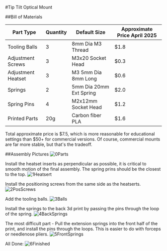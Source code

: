 #Tip Tilt Optical Mount

##Bill of Materials

|Part Type         |Quantity|Default Size           |Approximate Price April 2025|
|------------------|--------|-----------------------|----------------------------|
|Tooling Balls     |3       |8mm Dia M3 Thread      |$1.8                        |
|Adjustment Screws |3       |M3x20 Socket Head      |$0.3                        |
|Adjustment Heatset|3       |M3 5mm Dia 8mm Long    |$0.6                        |
|Springs           |2       |5mm Dia 20mm Ext Spring|$2.0                        |
|Spring Pins       |4       |M2x12mm Socket Head    |$1.2                        |
|Printed Parts     |20g     |Carbon fiber PLA       |$1.6                        |

Total approximate price is $7.5, which is more reasonable for educational settings than $50+ for commercial versions.
Of course, commercial mounts are far more stable, but that's the tradeoff.

##Assembly Pictures
![0Parts](https://github.com/user-attachments/assets/4c487516-8c4e-424a-8105-67c77e2fe148)

Install the heatset inserts as perpendicular as possible, it is critical to smooth motion of the final assembly. The spring prins should be the closest to the top.
![1Heatsert](https://github.com/user-attachments/assets/b3659b43-3131-4969-b158-f888a3e84368)

Install the positioning screws from the same side as the heatserts.
![2PosScrews](https://github.com/user-attachments/assets/80e21786-60e4-4f43-a703-5b9d30ca51ca)

Add the tooling balls.
![3Balls](https://github.com/user-attachments/assets/b58e05e7-d17d-4dbf-ad91-e5ac1d8a9729)

Install the springs to the back 3d print by passing the pins through the loop of the spring.
![4BackSprings](https://github.com/user-attachments/assets/86b5cc9d-4c95-498b-87e7-5807653e49bf)

The most difficult part - Pull the extension springs into the front half of the print, and install the pins through the loops. This is easier to do with forceps or needlenose pliers.
![5FrontSprings](https://github.com/user-attachments/assets/adab8746-d638-441a-b862-35c593d30c1e)

All Done:
![6Finished](https://github.com/user-attachments/assets/27e1b37a-244e-46a0-bb00-fbc5f74154b1)



